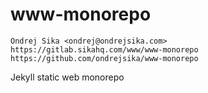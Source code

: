# www-monorepo

    Ondrej Sika <ondrej@ondrejsika.com>
    https://gitlab.sikahq.com/www/www-monorepo
    https://github.com/ondrejsika/www-monorepo

Jekyll static web monorepo

